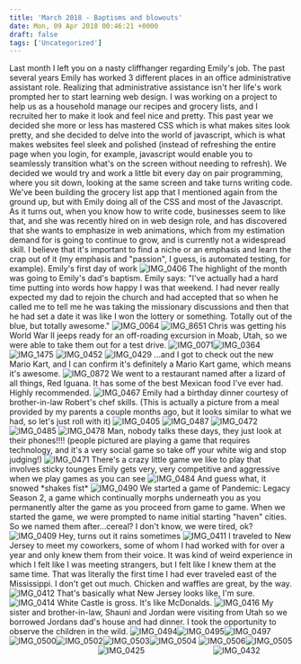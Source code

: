 ```yaml
---
title: 'March 2018 - Baptisms and blowouts'
date: Mon, 09 Apr 2018 00:46:21 +0000
draft: false
tags: ['Uncategorized']
---
```


Last month I left you on a nasty cliffhanger regarding Emily's job. The past several years Emily has worked 3 different places in an office administrative assistant role. Realizing that administrative assistance isn't her life's work prompted her to start learning web design. I was working on a project to help us as a household manage our recipes and grocery lists, and I recruited her to make it look and feel nice and pretty. This past year we decided she more or less has mastered CSS which is what makes sites look pretty, and she decided to delve into the world of javascript, which is what makes websites feel sleek and polished (instead of refreshing the entire page when you login, for example, javascript would enable you to seamlessly transition what's on the screen without needing to refresh). We decided we would try and work a little bit every day on pair programming, where you sit down, looking at the same screen and take turns writing code. We've been building the grocery list app that I mentioned again from the ground up, but with Emily doing all of the CSS and most of the Javascript. As it turns out, when you know how to write code, businesses seem to like that, and she was recently hired on in web design role, and has discovered that she wants to emphasize in web animations, which from my estimation demand for is going to continue to grow, and is currently not a widespread skill. I believe that it's important to find a niche or an emphasis and learn the crap out of it (my emphasis and "passion", I guess, is automated testing, for example). Emily's first day of work ![IMG_0406](https://dallincoons.files.wordpress.com/2018/04/img_0406.jpg) The highlight of the month was going to Emily's dad's baptism. Emily says: "I've actually had a hard time putting into words how happy I was that weekend. I had never really expected my dad to rejoin the church and had accepted that so when he called me to tell me he was taking the missionary discussions and then that he had set a date it was like I won the lottery or something. Totally out of the blue, but totally awesome." ![IMG_0064](https://dallincoons.files.wordpress.com/2018/04/img_0064.jpg) ![IMG_8651](https://dallincoons.files.wordpress.com/2018/04/img_8651.jpg) Chris was getting his World War II jeeps ready for an off-roading excursion in Moab, Utah, so we were able to take them out for a test drive. ![IMG_0071](https://dallincoons.files.wordpress.com/2018/04/img_0071.jpg)![IMG_0364](https://dallincoons.files.wordpress.com/2018/04/img_0364.jpg) ![IMG_1475](https://dallincoons.files.wordpress.com/2018/04/img_1475.jpg) ![IMG_0452](https://dallincoons.files.wordpress.com/2018/04/img_0452.jpg) ![IMG_0429](https://dallincoons.files.wordpress.com/2018/04/img_0429.jpg) ...and I got to check out the new Mario Kart, and I can confirm it's definitely a Mario Kart game, which means it's awesome. ![IMG_0872](https://dallincoons.files.wordpress.com/2018/04/img_0872.jpg) We went to a restaurant named after a lizard of all things, Red Iguana. It has some of the best Mexican food I've ever had. Highly recommended. ![IMG_0467](https://dallincoons.files.wordpress.com/2018/04/img_0467.jpg) Emily had a birthday dinner courtesy of brother-in-law Robert's chef skills. (This is actually a picture from a meal provided by my parents a couple months ago, but it looks similar to what we had, so let's just roll with it) ![IMG_0405](https://dallincoons.files.wordpress.com/2018/04/img_0405.jpg) ![IMG_0487](https://dallincoons.files.wordpress.com/2018/04/img_0487.jpg) ![IMG_0472](https://dallincoons.files.wordpress.com/2018/04/img_0472.jpg) ![IMG_0485](https://dallincoons.files.wordpress.com/2018/04/img_0485.jpg) ![IMG_0478](https://dallincoons.files.wordpress.com/2018/04/img_0478.jpg) Man, nobody talks these days, they just look at their phones!!!! (people pictured are playing a game that requires technology, and it's a very social game so take off your white wig and stop judging!) ![IMG_0471](https://dallincoons.files.wordpress.com/2018/04/img_0471.jpg) There's a crazy little game we like to play that involves sticky tounges Emily gets very, very competitive and aggressive when we play games as you can see ![IMG_0484](https://dallincoons.files.wordpress.com/2018/04/img_0484.jpg) And guess what, it snowed \*shakes fist\* ![IMG_0490](https://dallincoons.files.wordpress.com/2018/04/img_0490.jpg) We started a game of Pandemic: Legacy Season 2, a game which continually morphs underneath you as you permanently alter the game as you proceed from game to game. When we started the game, we were prompted to name initial starting "haven" cities. So we named them after...cereal? I don't know, we were tired, ok? ![IMG_0409](https://dallincoons.files.wordpress.com/2018/04/img_0409.jpg) Hey, turns out it rains sometimes ![IMG_0411](https://dallincoons.files.wordpress.com/2018/04/img_0411.jpg) I traveled to New Jersey to meet my coworkers, some of whom I had worked with for over a year and only knew them from their voice. It was kind of weird experience in which I felt like I was meeting strangers, but I felt like I knew them at the same time. That was literally the first time I had ever traveled east of the Mississippi. I don't get out much. Chicken and waffles are great, by the way. ![IMG_0412](https://dallincoons.files.wordpress.com/2018/04/img_0412.jpg) That's basically what New Jersey looks like, I'm sure. ![IMG_0414](https://dallincoons.files.wordpress.com/2018/04/img_0414.jpg) White Castle is gross. It's like McDonalds. ![IMG_0416](https://dallincoons.files.wordpress.com/2018/04/img_0416.jpg) My sister and brother-in-law, Shauni and Jordan were visiting from Utah so we borrowed Jordans dad's house and had dinner. I took the opportunity to observe the children in the wild. ![IMG_0494](https://dallincoons.files.wordpress.com/2018/04/img_0494.jpg)![IMG_0495](https://dallincoons.files.wordpress.com/2018/04/img_0495.jpg)![IMG_0497](https://dallincoons.files.wordpress.com/2018/04/img_0497.jpg) ![IMG_0500](https://dallincoons.files.wordpress.com/2018/04/img_0500.jpg)![IMG_0502](https://dallincoons.files.wordpress.com/2018/04/img_0502.jpg)![IMG_0503](https://dallincoons.files.wordpress.com/2018/04/img_0503.jpg)![IMG_0504](https://dallincoons.files.wordpress.com/2018/04/img_0504.jpg) ![IMG_0506](https://dallincoons.files.wordpress.com/2018/04/img_0506.jpg)![IMG_0505](https://dallincoons.files.wordpress.com/2018/04/img_0505.jpg)                                         ![IMG_0425](https://dallincoons.files.wordpress.com/2018/04/img_0425.png)                               ![IMG_0432](https://dallincoons.files.wordpress.com/2018/04/img_0432.jpg)